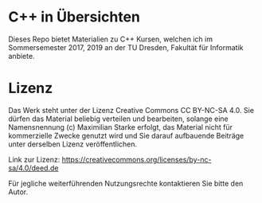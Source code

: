 # C++ in Übersichten

Dieses Repo bietet Materialien zu C++ Kursen, welchen ich im Sommersemester 2017, 2019 an der TU Dresden, Fakultät für Informatik anbiete.

# Lizenz
Das Werk steht unter der Lizenz Creative Commons CC BY-NC-SA 4.0. Sie dürfen das Material beliebig verteilen und bearbeiten, solange eine Namensnennung (c) Maximilian Starke erfolgt, das Material nicht für kommerzielle Zwecke genutzt wird und Sie darauf aufbauende Beiträge unter derselben Lizenz veröffentlichen.

Link zur Lizenz: https://creativecommons.org/licenses/by-nc-sa/4.0/deed.de

Für jegliche weiterführenden Nutzungsrechte kontaktieren Sie bitte den Autor.

